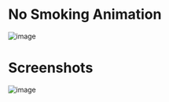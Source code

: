 # No Smoking Animation

![image](https://user-images.githubusercontent.com/72864817/171863780-16f7afb7-32a5-4547-a427-23c8a8ed0524.png)

# Screenshots

![image](https://user-images.githubusercontent.com/72864817/174443848-183bb545-043d-41a4-8cbe-969dff3f432a.png)



